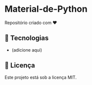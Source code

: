 # Material-de-Python

Repositório criado com ❤️

## 🚀 Tecnologias
- (adicione aqui)

## 📄 Licença
Este projeto está sob a licença MIT.
